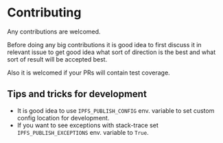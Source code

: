 # Contributing

Any contributions are welcomed.

Before doing any big contributions it is good idea to first discuss it in relevant issue to get good idea what sort of 
direction is the best and what sort of result will be accepted best.

Also it is welcomed if your PRs will contain test coverage.

## Tips and tricks for development

* It is good idea to use `IPFS_PUBLISH_CONFIG` env. variable to set custom config
location for development.
* If you want to see exceptions with stack-trace set `IPFS_PUBLISH_EXCEPTIONS` env. variable to `True`.
